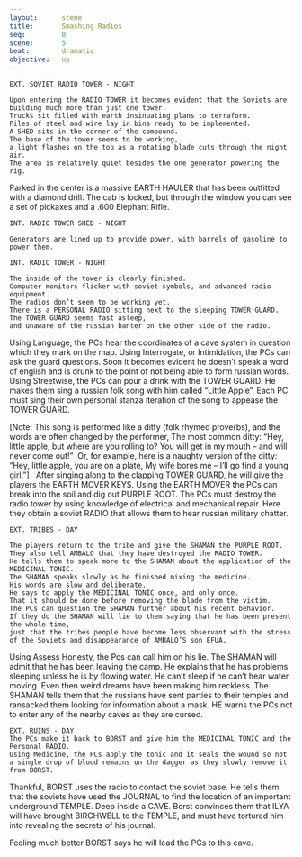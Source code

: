 ```yaml
---
layout:      scene
title:       Smashing Radios
seq:         0
scene:       5
beat:        dramatic
objective:   up
---
```



~~~
EXT. SOVIET RADIO TOWER - NIGHT

Upon entering the RADIO TOWER it becomes evident that the Soviets are building much more than just one tower.
Trucks sit filled with earth insinuating plans to terraform.
Piles of steel and wire lay in bins ready to be implemented.
A SHED sits in the corner of the compound.
The base of the tower seems to be working,
a light flashes on the top as a rotating blade cuts through the night air.
The area is relatively quiet besides the one generator powering the rig.
~~~


Parked in the center is a massive EARTH HAULER that has been outfitted with a diamond drill.
The cab is locked, but through the window you can see a set of pickaxes and a .600 Elephant Rifle.


~~~
INT. RADIO TOWER SHED - NIGHT

Generators are lined up to provide power, with barrels of gasoline to power them.

INT. RADIO TOWER - NIGHT

The inside of the tower is clearly finished.
Computer monitors flicker with soviet symbols, and advanced radio equipment.
The radios don’t seem to be working yet.
There is a PERSONAL RADIO sitting next to the sleeping TOWER GUARD.
The TOWER GUARD seems fast asleep,
and unaware of the russian banter on the other side of the radio.
~~~


Using Language, the PCs hear the coordinates of a cave system in question which they mark on the map.
Using Interrogate, or Intimidation, the PCs can ask the guard questions.
Soon it becomes evident he doesn’t speak a word of english and is drunk to the point of not being able to form russian words.
Using Streetwise, the PCs can pour a drink with the TOWER GUARD.
He makes them sing a russian folk song with him called “Little Apple”.
Each PC must sing their own personal stanza iteration of the song to appease the TOWER GUARD.

[Note: This song is performed like a ditty (folk rhymed proverbs), and the words are often changed by the performer, The most common ditty: “Hey, little apple, but where are you rolling to? You will get in my mouth – and will never come out!”  Or, for example, here is a naughty version of the ditty:  “Hey, little apple, you are on a plate, My wife bores me – I’ll go find a young girl.”]
 
After singing along to the clapping TOWER GUARD,
he will give the players the EARTH MOVER KEYS.
Using the EARTH MOVER the PCs can break into the soil and dig out PURPLE ROOT.
The PCs must destroy the radio tower by using knowledge of electrical and mechanical repair.
Here they obtain a soviet RADIO that allows them to hear russian military chatter.


~~~
EXT. TRIBES - DAY

The players return to the tribe and give the SHAMAN the PURPLE ROOT.
They also tell AMBALO that they have destroyed the RADIO TOWER.
He tells them to speak more to the SHAMAN about the application of the MEDICINAL TONIC.
The SHAMAN speaks slowly as he finished mixing the medicine.
His words are slow and deliberate.
He says to apply the MEDICINAL TONIC once, and only once.
That it should be done before removing the blade from the victim.
The PCs can question the SHAMAN further about his recent behavior.
If they do the SHAMAN will lie to them saying that he has been present the whole time,
just that the tribes people have become less observant with the stress of the Soviets and disappearance of AMBALO’S son EFUA. 
~~~



Using Assess Honesty, the Pcs can call him on his lie.
The SHAMAN will admit that he has been leaving the camp.
He explains that he has problems sleeping unless he is by flowing water.
He can’t sleep if he can’t hear water moving.
Even then weird dreams have been making him reckless.
The SHAMAN tells them that the russians have sent parties to their temples and ransacked them looking for information about a mask.
HE warns the PCs not to enter any of the nearby caves as they are cursed.


~~~
EXT. RUINS - DAY
The PCs make it back to BORST and give him the MEDICINAL TONIC and the Personal RADIO.
Using Medicine, the PCs apply the tonic and it seals the wound so not a single drop of blood remains on the dagger as they slowly remove it from BORST.
~~~


Thankful, BORST uses the radio to contact the soviet base.
He tells them that the soviets have used the JOURNAL to find the location of an important underground TEMPLE.
Deep inside a CAVE. Borst convinces them that ILYA will have brought BIRCHWELL to the TEMPLE,
and must have tortured him into revealing the secrets of his journal.

Feeling much better BORST says he will lead the PCs to this cave.















